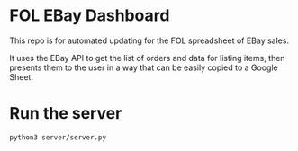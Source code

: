 # FOL EBay Dashboard

This repo is for automated updating for the FOL spreadsheet of EBay sales.

It uses the EBay API to get the list of orders and data for listing items,
then presents them to the user in a way that can be easily copied to a Google Sheet.

# Run the server
```bash
python3 server/server.py
```

